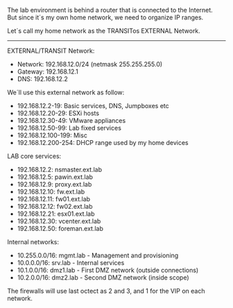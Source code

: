 
The lab environment is behind a router that is connected to the Internet.<br>
But since it´s my own home network, we need to organize IP ranges.<br>

Let´s call my home network as the TRANSITos EXTERNAL Network.<br>

---
EXTERNAL/TRANSIT Network:
- Network: 192.168.12.0/24 (netmask 255.255.255.0)
- Gateway: 192.168.12.1
- DNS: 192.168.12.2


We´ll use this external network as follow:

- 192.168.12.2-19: Basic services, DNS, Jumpboxes etc 
- 192.168.12.20-29: ESXi hosts
- 192.168.12.30-49: VMware appliances
- 192.168.12.50-99: Lab fixed services
- 192.168.12.100-199: Misc 
- 192.168.12.200-254: DHCP range used by my home devices


LAB core services:
- 192.168.12.2: nsmaster.ext.lab
- 192.168.12.5: pawin.ext.lab
- 192.168.12.9: proxy.ext.lab
- 192.168.12.10: fw.ext.lab
- 192.168.12.11: fw01.ext.lab
- 192.168.12.12: fw02.ext.lab
- 192.168.12.21: esx01.ext.lab
- 192.168.12.30: vcenter.ext.lab
- 192.168.12.50: foreman.ext.lab

Internal networks:
- 10.255.0.0/16: mgmt.lab - Management and provisioning
- 10.0.0.0/16: srv.lab - Internal services
- 10.1.0.0/16: dmz1.lab - First DMZ network  (outside connections)
- 10.2.0.0/16: dmz2.lab - Second DMZ network (inside scope)

The firewalls will use last octect as 2 and 3, and 1 for the VIP on each network.
